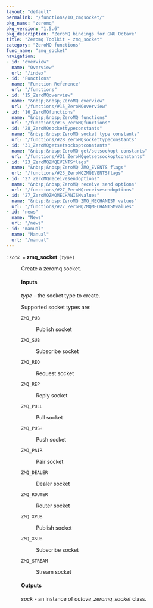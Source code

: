 ```yaml
---
layout: "default"
permalink: "/functions/10_zmqsocket/"
pkg_name: "zeromq"
pkg_version: "1.5.6"
pkg_description: "ZeroMQ bindings for GNU Octave"
title: "Zeromq Toolkit - zmq_socket"
category: "ZeroMQ functions"
func_name: "zmq_socket"
navigation:
- id: "overview"
  name: "Overview"
  url: "/index"
- id: "Functions"
  name: "Function Reference"
  url: "/functions"
- id: "15_ZeroMQoverview"
  name: "&nbsp;&nbsp;ZeroMQ overview"
  url: "/functions/#15_ZeroMQoverview"
- id: "16_ZeroMQfunctions"
  name: "&nbsp;&nbsp;ZeroMQ functions"
  url: "/functions/#16_ZeroMQfunctions"
- id: "28_ZeroMQsockettypeconstants"
  name: "&nbsp;&nbsp;ZeroMQ socket type constants"
  url: "/functions/#28_ZeroMQsockettypeconstants"
- id: "31_ZeroMQgetsetsockoptconstants"
  name: "&nbsp;&nbsp;ZeroMQ get/setsockopt constants"
  url: "/functions/#31_ZeroMQgetsetsockoptconstants"
- id: "23_ZeroMQZMQEVENTSflags"
  name: "&nbsp;&nbsp;ZeroMQ ZMQ_EVENTS flags"
  url: "/functions/#23_ZeroMQZMQEVENTSflags"
- id: "27_ZeroMQreceivesendoptions"
  name: "&nbsp;&nbsp;ZeroMQ receive send options"
  url: "/functions/#27_ZeroMQreceivesendoptions"
- id: "27_ZeroMQZMQMECHANISMvalues"
  name: "&nbsp;&nbsp;ZeroMQ ZMQ_MECHANISM values"
  url: "/functions/#27_ZeroMQZMQMECHANISMvalues"
- id: "news"
  name: "News"
  url: "/news"
- id: "manual"
  name: "Manual"
  url: "/manual"
---
```

<dl class="first-deftypefn">
<dt class="deftypefn" id="index-zmq_005fsocket"><span class="category-def">: </span><span><code class="def-type"><var class="var">sock</var> =</code> <strong class="def-name">zmq_socket</strong> <code class="def-code-arguments">(<var class="var">type</var>)</code><a class="copiable-link" href='#index-zmq_005fsocket'></a></span></dt>
<dd> 
<p>Create a zeromq socket.
</p> 
<h4 class="subsubheading" id="Inputs">Inputs</h4>
<p><var class="var">type</var> - the socket type to create.
</p> 
<p>Supported socket types are:
 </p><dl class="table">
<dt><code class="code">ZMQ_PUB</code></dt>
<dd><p>Publish socket
 </p></dd>
<dt><code class="code">ZMQ_SUB</code></dt>
<dd><p>Subscribe socket
 </p></dd>
<dt><code class="code">ZMQ_REQ</code></dt>
<dd><p>Request socket
 </p></dd>
<dt><code class="code">ZMQ_REP</code></dt>
<dd><p>Reply socket
 </p></dd>
<dt><code class="code">ZMQ_PULL</code></dt>
<dd><p>Pull socket
 </p></dd>
<dt><code class="code">ZMQ_PUSH</code></dt>
<dd><p>Push socket
 </p></dd>
<dt><code class="code">ZMQ_PAIR</code></dt>
<dd><p>Pair socket
 </p></dd>
<dt><code class="code">ZMQ_DEALER</code></dt>
<dd><p>Dealer socket
 </p></dd>
<dt><code class="code">ZMQ_ROUTER</code></dt>
<dd><p>Router socket
 </p></dd>
<dt><code class="code">ZMQ_XPUB</code></dt>
<dd><p>Publish socket
 </p></dd>
<dt><code class="code">ZMQ_XSUB</code></dt>
<dd><p>Subscribe socket
 </p></dd>
<dt><code class="code">ZMQ_STREAM</code></dt>
<dd><p>Stream socket
 </p></dd>
</dl>
 
<h4 class="subsubheading" id="Outputs">Outputs</h4>
<p><var class="var">sock</var> - an instance of <var class="var">octave_zeromq_socket</var> class.
</p> 
</dd></dl>